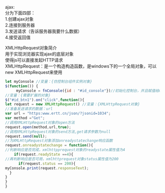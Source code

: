 ajax:<br>
分为下面四部：<br>
1.创建ajax对象<br>
2.连接到服务器<br>
3.发送请求（告诉服务器我要什么数据）<br>
4.接受返回值<br>

XMLHttpRequest对象简介<br>
用于实现浏览器实现ajax的底层对象<br>
使得js可以直接发起HTTP请求<br>
XMLHttpRequest：是一个构造构造函数，是windows下的一个全局对象，可以new XMLHttpRequest来使用<br>


```js
let myConsole //变量：{仿控制台组件实例对象}
$(function()) {
     myConsole = fnConsole({id : "#id_console"})//初始化控制台，并且赋值给myConsole
//变量：{需要扩展的对象}
$("#id_btn1").on("click",function(){
let request = new XMLHttpRequest() //变量：{XMLHttpRequest对象}
//准备发送请求的数据：url
var url = "https:www.ertt.cn/json/?jsonid=1034";
var method ="Get";
//调用XMLHttpRequest对象的open方法
request.open(method,url,true);
//调用XMLHttpRequest对象的send方法,get请求参数为null
request.send(null);
//为XMLHttpRequest对象添加onreadystatechange响应函数
request.onreadystatechange = function(){
//判断响应是否完成，xmlhttpprequest对象的readystate属性值为4
    if(request.readyState ==4){
//再判断响应是否可用，xmlhttprequest对象status属性值为200
      if(request.status == 200){
myConsole.print(request.responseText);
  }
}
}
}

```
